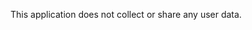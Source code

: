 <!-- Copyright 2024 Léo de Souza -->
<!-- SPDX-License-Identifier: Apache-2.0 -->

This application does not collect or share any user data.
